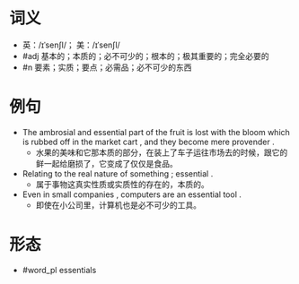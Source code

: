 # 词义
- 英：/ɪˈsenʃl/； 美：/ɪˈsenʃl/
- #adj 基本的；本质的；必不可少的；根本的；极其重要的；完全必要的
- #n 要素；实质；要点；必需品；必不可少的东西
# 例句
- The ambrosial and essential part of the fruit is lost with the bloom which is rubbed off in the market cart , and they become mere provender .
	- 水果的美味和它那本质的部分，在装上了车子运往市场去的时候，跟它的鲜一起给磨损了，它变成了仅仅是食品。
- Relating to the real nature of something ; essential .
	- 属于事物这真实性质或实质性的存在的，本质的。
- Even in small companies , computers are an essential tool .
	- 即使在小公司里，计算机也是必不可少的工具。
# 形态
- #word_pl essentials
